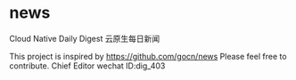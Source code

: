 # news
Cloud Native Daily Digest 云原生每日新闻

This project is inspired by https://github.com/gocn/news
Please feel free to contribute.
Chief Editor wechat ID:dig_403
